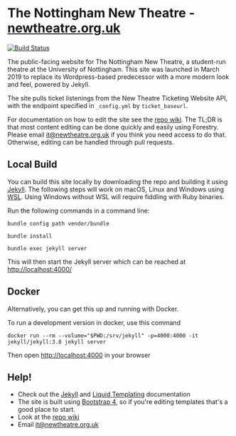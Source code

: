 # The Nottingham New Theatre - [newtheatre.org.uk](https://newtheatre.org.uk)

[![Build Status](https://github.com/newtheatre/website/actions/workflows/build.yml/badge.svg?branch=master)](https://github.com/newtheatre/website/actions/workflows/build.yml)

The public-facing website for The Nottingham New Theatre, a student-run theatre at the University of Nottingham. This site was launched in March 2019 to replace its Wordpress-based predecessor with a more modern look and feel, powered by Jekyll. 

The site pulls ticket listenings from the New Theatre Ticketing Website API, with the endpoint specified in `_config.yml` by `ticket_baseurl`.

For documentation on how to edit the site see the [repo wiki](https://github.com/newtheatre/website/wiki). The TL;DR is that most content editing can be done quickly and easily using Forestry. Please email <it@newtheatre.org.uk> if you think you need access to do that. Otherwise, editing can be handled through pull requests.

## Local Build

You can build this site locally by downloading the repo and building it using [Jekyll](https://jekyllrb.com). The following steps will work on macOS, Linux and Windows using [WSL](https://docs.microsoft.com/en-us/windows/wsl/install-win10). Using Windows without WSL will require fiddling with Ruby binaries. 

Run the following commands in a command line:

`bundle config path vendor/bundle`

`bundle install`

`bundle exec jekyll server`

This will then start the Jekyll server which can be reached at <http://localhost:4000/> 


## Docker

Alternatively, you can get this up and running with Docker.

To run a development version in docker, use this command

```
docker run --rm --volume="$PWD:/srv/jekyll" -p=4000:4000 -it jekyll/jekyll:3.8 jekyll server
```
Then open <http://localhost:4000> in your browser

## Help!

* Check out the [Jekyll](https://jekyllrb.com) and [Liquid Templating](https://shopify.github.io/liquid/) documentation
* The site is built using [Bootstrap 4](https://getbootstrap.com/docs/4.6/getting-started/introduction/), so if you're editing templates that's a good place to start.
* Look at the [repo wiki](https://github.com/newtheatre/website/wiki/)
* Email <it@newtheatre.org.uk>